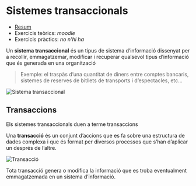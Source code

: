 Sistemes transaccionals
=======================

* [Resum](https://gitpitch.com/jrodr236/som/master?p=SistemesTransaccionals)
* Exercicis teòrics: *moodle*
* Exercicis pràctics: _no n'hi ha_



Un **sistema transaccional** és un tipus de sistema d’informació
dissenyat per a recollir, emmagatzemar, modificar i recuperar qualsevol
tipus d’informació que és generada en una organització

> Exemple: el traspàs d’una quantitat de diners entre comptes
    bancaris, sistemes de reserves de bitllets de transports i
    d’espectacles, etc...

![Sistema transaccional](http://www.dusaneinfotech.com/wp-content/uploads/2013/03/Transaction_system_Architecture1.jpg)

Transaccions
------------

Els sistemes transaccionals duen a terme transaccions

Una **transacció** és un conjunt d’accions que es fa sobre una estructura de dades complexa i que és format per diversos processos que s’han d’aplicar un després de l’altre.

![Transacció](https://vladmihalcea.files.wordpress.com/2014/01/transaction-workflow1.gif)

Tota transacció genera o modifica la informació que es troba eventualment emmagatzemada en un sistema d’informació.